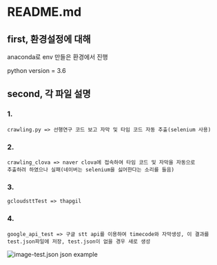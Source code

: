 # README.md

## first, 환경설정에 대해

anaconda로 env 만들은 환경에서 진행

python version = 3.6

## second, 각 파일 설명

### 1. 

```
crawling.py => 선행연구 코드 보고 자막 및 타임 코드 자동 추출(selenium 사용)
```

### 2. 

```
crawling_clova => naver clova에 접속하여 타임 코드 및 자막을 자동으로
추출하려 하였으나 실패(네이버는 selenium을 싫어한다는 소리를 들음)
```

### 3.

```
gcloudsttTest => thapgil
```

### 4.

```
google_api_test => 구글 stt api를 이용하여 timecode와 자막생성, 이 결과를 test.json파일에 저장, test.json이 없을 경우 새로 생성
```

![image-test.json json example](C:\Users\gksdb\AppData\Roaming\Typora\typora-user-images\image-20211018221537900.png)
